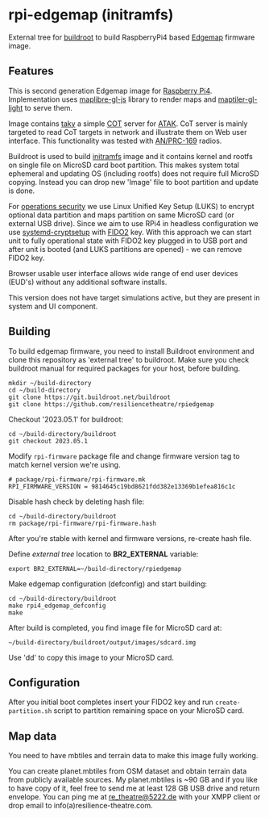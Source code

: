 # rpi-edgemap (initramfs)

External tree for [buildroot](https://buildroot.org) to build RaspberryPi4 based [Edgemap](https://resilience-theatre.com/edgemap/) firmware image. 

## Features

This is second generation Edgemap image for [Raspberry Pi4](https://en.wikipedia.org/wiki/Raspberry_Pi). 
Implementation uses [maplibre-gl-js](https://github.com/maplibre/maplibre-gl-js) library to
render maps and [maptiler-gl-light](https://github.com/maptiler/tileserver-gl) to serve them.

Image contains [taky](https://github.com/tkuester/taky) a simple [COT](https://www.mitre.org/sites/default/files/pdf/09_4937.pdf) server 
for [ATAK](https://tak.gov/products). CoT server is mainly targeted to read CoT targets in network and illustrate them on Web user interface.
This functionality was tested with [AN/PRC-169](https://silvustechnologies.com/) radios.

Buildroot is used to build [initramfs](https://en.wikipedia.org/wiki/Initial_ramdisk) image and it contains kernel and rootfs on single file
on MicroSD card boot partition. This makes system total ephemeral and updating OS (including rootfs) does not require full MicroSD copying. Instead
you can drop new 'Image' file to boot partition and update is done. 

For [operations security](https://en.wikipedia.org/wiki/Operations_security) we use Linux Unified Key Setup (LUKS) to encrypt optional data partition
and maps partition on same MicroSD card (or external USB drive). Since we aim to use RPi4 in headless configuration we use [systemd-cryptsetup](https://www.freedesktop.org/software/systemd/man/latest/systemd-cryptsetup@.service.html)
with [FIDO2](https://shop.nitrokey.com/shop/product/nkfi2-nitrokey-fido2-55) key. With this approach we can start unit to fully operational state with FIDO2
key plugged in to USB port and after unit is booted (and LUKS partitions are opened) - we can remove FIDO2 key. 

Browser usable user interface allows wide range of end user devices (EUD's) without any additional software installs. 

This version does not have target simulations active, but they are present in system and UI component. 

## Building

To build edgemap firmware, you need to install Buildroot environment and clone this repository 
as 'external tree' to buildroot. Make sure you check buildroot manual for required packages 
for your host, before building.

```
mkdir ~/build-directory
cd ~/build-directory
git clone https://git.buildroot.net/buildroot
git clone https://github.com/resiliencetheatre/rpiedgemap
```

Checkout '2023.05.1' for buildroot:

```
cd ~/build-directory/buildroot
git checkout 2023.05.1
```

Modify `rpi-firmware` package file and change firmware version tag to
match kernel version we're using. 

```
# package/rpi-firmware/rpi-firmware.mk
RPI_FIRMWARE_VERSION = 9814645c19bd8621fdd382e13369b1efea816c1c
```

Disable hash check by deleting hash file:

```
cd ~/build-directory/buildroot
rm package/rpi-firmware/rpi-firmware.hash
```

After you're stable with kernel and firmware versions, re-create hash file.

Define _external tree_ location to **BR2_EXTERNAL** variable:

```
export BR2_EXTERNAL=~/build-directory/rpiedgemap
```

Make edgemap configuration (defconfig) and start building:

```
cd ~/build-directory/buildroot
make rpi4_edgemap_defconfig
make
```

After build is completed, you find image file for MicroSD card at:

```
~/build-directory/buildroot/output/images/sdcard.img
```

Use 'dd' to copy this image to your MicroSD card.

## Configuration

After you initial boot completes insert your FIDO2 key and run `create-partition.sh` script to partition remaining space on your MicroSD card. 

## Map data

You need to have mbtiles and terrain data to make this image fully working.

You can create planet.mbtiles from OSM dataset and obtain terrain data from publicly available sources. 
My planet.mbtiles is ~90 GB and if you like to have copy of it, feel free to send me at least 128 GB USB drive and return 
envelope. You can ping me at re_theatre@5222.de with your XMPP client or drop email to info(a)resilience-theatre.com.



